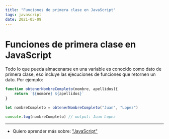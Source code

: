 ```yaml
---
title: "Funciones de primera clase en JavaScript"
tags: javascript
date: 2021-05-09
---
```


# Funciones de primera clase en JavaScript

Todo lo que pueda almacenarse en una variable es conocido como dato de primera clase, eso incluye las ejecuciones de funciones que retornen un dato. Por ejemplo:

````js
function obtenerNombreCompleto(nombre, apellidos){
	return `${nombre} ${apellidos}`
}

let nombreCompleto = obtenerNombreCompleto("Juan", "Lopez")

console.log(nombreCompleto) // output: Juan Lopez
````

***

- Quiero aprender más sobre: ["JavaScript"](../00/javascript)
